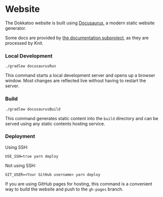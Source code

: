 # Website

The Dokkatoo website is built using [Docusaurus](https://docusaurus.io/), a modern static website
generator.

Some docs are provided by [the documentation subproject](../docs/), as they are processed by Knit.

### Local Development

```shell
./gradlew docusaurusRun
```

This command starts a local development server and opens up a browser window. Most changes are
reflected live without having to restart the server.

### Build

```shell
./gradlew docusaurusBuild
```

This command generates static content into the `build` directory and can be served using any static
contents hosting service.

### Deployment

Using SSH:

```shell
USE_SSH=true yarn deploy
```

Not using SSH:

```shell
GIT_USER=<Your GitHub username> yarn deploy
```

If you are using GitHub pages for hosting, this command is a convenient way to build the website and
push to the `gh-pages` branch.
